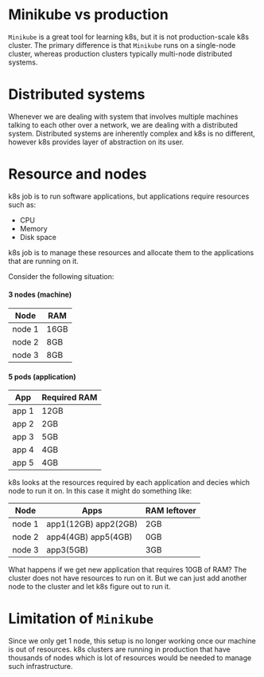 # Minikube vs production

`Minikube` is a great tool for learning k8s, but it is not production-scale k8s
cluster. The primary difference is that `Minikube` runs on a single-node
cluster, whereas production clusters typically multi-node distributed systems.

# Distributed systems

Whenever we are dealing with system that involves multiple machines talking to
each other over a network, we are dealing with a distributed system. Distributed
systems are inherently complex and k8s is no different, however k8s provides
layer of abstraction on its user.

# Resource and nodes

k8s job is to run software applications, but applications require resources such
as:
- CPU
- Memory
- Disk space

k8s job is to manage these resources and allocate them to the applications that
are running on it.

Consider the following situation:

#### 3 nodes (machine)
|Node|RAM|
|---|---|
|node 1|16GB|
|node 2|8GB|
|node 3|8GB|

#### 5 pods (application)
|App|Required RAM|
|---|---|
|app 1|12GB|
|app 2|2GB|
|app 3|5GB|
|app 4|4GB|
|app 5|4GB|

k8s looks at the resources required by each application and decies which node to
run it on. In this case it might do something like:

|Node|Apps|RAM leftover|
|---|---|---|
|node 1|app1(12GB) app2(2GB)|2GB|
|node 2|app4(4GB) app5(4GB)|0GB|
|node 3|app3(5GB)|3GB|

What happens if we get new application that requires 10GB of RAM? The cluster
does not have resources to run on it. But we can just add another node to the
cluster and let k8s figure out to run it.

# Limitation of `Minikube`

Since we only get 1 node, this setup is no longer working once our machine is
out of resources. k8s clusters are running in production that have thousands of
nodes which is lot of resources would be needed to manage such infrastructure.

